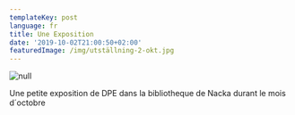 ```yaml
---
templateKey: post
language: fr
title: Une Exposition
date: '2019-10-02T21:00:50+02:00'
featuredImage: /img/utställning-2-okt.jpg
---
```

![null](/img/utställning-2-okt.jpg)

Une petite exposition de DPE dans la bibliotheque de Nacka durant le mois   d´octobre
